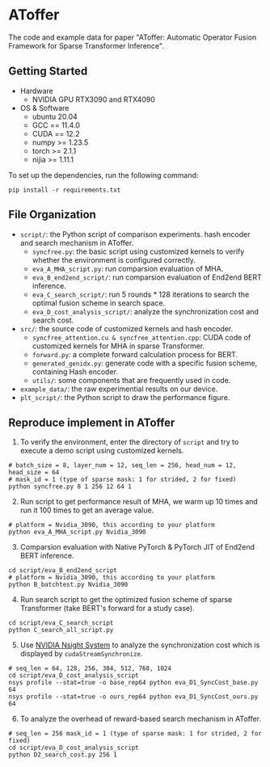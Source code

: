 # AToffer
The code and example data for paper "AToffer: Automatic Operator Fusion Framework for Sparse Transformer Inference".

## Getting Started
+ Hardware 
    + NVIDIA GPU RTX3090 and RTX4090
+ OS & Software
    + ubuntu 20.04
    + GCC == 11.4.0
    + CUDA == 12.2
    + numpy >= 1.23.5
    + torch >= 2.1.1
    + nijia >= 1.11.1

To set up the dependencies, run the following command:
```shell
pip install -r requirements.txt
```

## File Organization
+ `script/`: the Python script of comparison experiments. hash encoder and search mechanism in AToffer.
    + `syncfree.py`: the basic script using customized kernels to verify whether the environment is configured correctly.
    + `eva_A_MHA_script.py`: run comparsion evaluation of MHA.
    + `eva_B_end2end_script/`: run comparsion evaluation of End2end BERT inference.
    + `eva_C_search_script/`: run 5 rounds * 128 iterations to search the optimal fusion scheme in search space.
    + `eva_D_cost_analysis_script/`: analyze the synchronization cost and search cost.
+ `src/`: the source code of customized kernels and hash encoder.
    + `syncfree_attention.cu & syncfree_attention.cpp`: CUDA code of customized kernels for MHA in sparse Transformer.
    + `forward.py`: a complete forward calculation process for BERT.
    + `generated_genidx.py`: generate code with a specific fusion scheme, containing Hash encoder. 
    + `utils/`: some components that are frequently used in code.
+ `example_data/`: the raw experimential results on our device.
+ `plt_script/`: the Python script to draw the performance figure.


## Reproduce implement in AToffer
1. To verify the environment, enter the directory of `script` and try to execute a demo script using customized kernels.
```shell
# batch_size = 8, layer_num = 12, seq_len = 256, head_num = 12, head_size = 64
# mask_id = 1 (type of sparse mask: 1 for strided, 2 for fixed)
python syncfree.py 8 1 256 12 64 1
```
2. Run script to get performance result of MHA, we warm up 10 times and run it 100 times to get an average value.
```shell
# platform = Nvidia_3090, this according to your platform
python eva_A_MHA_script.py Nvidia_3090
```
3. Comparsion evaluation with Native PyTorch & PyTorch JIT of End2end BERT inference.
```shell
cd script/eva_B_end2end_script
# platform = Nvidia_3090, this according to your platform
python B_batchtest.py Nvidia_3090
```

4. Run search script to get the optimized fusion scheme of sparse Transformer (take BERT's forward for a study case).
```shell
cd script/eva_C_search_script
python C_search_all_script.py
```
5. Use [NVIDIA Nsight System](https://developer.nvidia.com/nsight-systems) to analyze the synchronization cost which is displayed by `cudaStreamSynchronize`.
```shell
# seq_len = 64, 128, 256, 384, 512, 768, 1024
cd script/eva_D_cost_analysis_script
nsys profile --stat=true -o base_rep64 python eva_D1_SyncCost_base.py 64
nsys profile --stat=true -o ours_rep64 python eva_D1_SyncCost_ours.py 64
```

6. To analyze the overhead of reward-based search mechanism in AToffer.
```shell
# seq_len = 256 mask_id = 1 (type of sparse mask: 1 for strided, 2 for fixed)
cd script/eva_D_cost_analysis_script
python D2_search_cost.py 256 1
```
